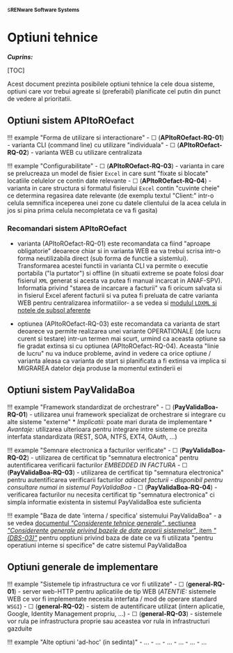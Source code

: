 s<small>**RENware Software Systems**</small>

# Optiuni tehnice

***Cuprins:***

[TOC]





Acest document prezinta posibilele optiuni tehnice la cele doua sisteme, optiuni care vor trebui agreate si (preferabil) planificate cel putin din punct de vedere al prioritatii.


## Optiuni sistem APItoROefact

!!! example "Forma de utilizare si interactionare"
    - &#x2610; (**APItoROefact-RQ-01**) -
    varianta CLI (command line) cu utilizare "individuala"
    - &#x2610; (**APItoROefact-RQ-02**) -
    varianta WEB cu utilizare centralizata


!!! example "Configurabilitate"
    - &#x2610; (**APItoROefact-RQ-03**) -
    varianta in care se prelucreaza un model de fisier `Excel` in care sunt "fixate si blocate" locatiile celulelor ce contin date relevante
    - &#x2610; (**APItoROefact-RQ-04**) -
    varianta in care structura si formatul fisierului `Excel` contin "cuvinte cheie" ce determina regasirea date relevante (de exemplu textul "Client:" intr-o celula semnifica inceperea unei zone cu datele clientului de la acea celula in jos si pina prima celula necompletata ce va fi gasita)



### Recomandari sistem APItoROefact

* varianta (APItoROefact-RQ-01) este recomandata ca fiind "aproape obligatorie" deoarece chiar si in varianta WEB ea va trebui scrisa intr-o forma neutilizabila direct (sub forma de functie a sistemlui). Transformarea acestei functii in varianta CLI va permite o executie portabila ("la purtator") si offline (in situatii extreme se poate folosi doar fisierul `XML` generat si acesta va putea fi manual incarcat in ANAF-SPV). Informatia privind "starea de incarcare a facturii" va fi oricum salvata si in fisierul Excel aferent facturii si va putea fi preluata de catre varianta WEB pentru centralizarea informatiilor- a se vedea si [modulul `LDXML` si notele de subsol aferente](110-SRE-api_to_roefact_requirements.md#componenta-base_proc)

* optiunea (APItoROefact-RQ-03) este recomandata ca varianta de start deoarece va permite realizarea unei variante OPERATIONALE (de lucru curent si testare) intr-un termen mai scurt, urmind ca aceasta optiune sa fie gradat extinsa si cu optiunea (APItoROefact-RQ-04). Aceasta "linie de lucru" nu va induce probleme, avind in vedere ca orice optiune / varianta aleasa ca varianta de start si planificata a fi extinsa va implica si MIGRAREA datelor deja produse la momentul extinderii ei






## Optiuni sistem PayValidaBoa

!!! example "Framework standardizat de orchestrare"
    - &#x2610; (**PayValidaBoa-RQ-01**) - utilizarea unui framework specializat de orchestrare si integrare cu alte sisteme "externe"
        * *Implicatii:* poate mari durata de implementare
        * *Avantaje:* utilizarea ulterioara pentru integrare intre sisteme ce prezita interfata standardizata (REST, SOA, NTFS, EXT4, OAuth, ...)


!!! example "Semnare electronica a facturilor verificate"
    - &#x2610; (**PayValidaBoa-RQ-02**) - utilizarea de certificat tip "semnatura electronica" pentru autentificarea verificarii facturilor *EMBEDDED IN FACTURA*
    - &#x2610; (**PayValidaBoa-RQ-03**) - utilizarea de certificat tip "semnatura electronica" pentru autentificarea verificarii facturilor *adiacet facturii - disponibil pentru consultare numai in sistemul PayValidaBoa*
    - &#x2610; (**PayValidaBoa-RQ-04**) - verificarea facturilor nu necesita certificat tip "semnatura electronica" ci simpla informatie existenta in sistemul PayValidaBoa este suficienta


!!! example "Baza de date 'interna / specifica' sistemului PayValidaBoa"
    - a se vedea [documentul *"Considerente tehnice generale"*, sectiunea *"Considerente generale privind bazele de date proprii sistemelor"*, item *"(DBS-03)"*](110-SRE-general_requirements.md#considerente-generale-privind-bazele-de-date-proprii-sistemelor) pentru opptiuni privind baza de date ce va fi utilizata "pentru operatiuni interne si specifice" de catre sistemul PayValidaBoa









## Optiuni generale de implementare

!!! example "Sistemele tip infrastructura ce vor fi utilizate"
    - &#x2610; (**general-RQ-01**) - server web-HTTP pentru aplicatiile de tip WEB (*ATENTIE:* sistemele WEB ce vor fi implementate necesita interfata / mod de operare standard `WSGI`)
    - &#x2610; (**general-RQ-02**) - sistem de autentificare utilizat (intern aplicatie, Google, Identity Management propriu, ...)
    - &#x2610; (**general-RQ-03**) - sistemele vor rula pe infrastructura proprie sau aceastea vor rula in infrastructuri gazduite


!!! example "Alte optiuni 'ad-hoc' (in sedinta)"
    - ...
    - ...
    - ...
    - ...
    - ...
    - ...






<!--#NOTE special HTML characters to use:
    - &#x2610; checkbox as NOT CHECKED
    - &#x2611; checkbox as CHECKED
-->

